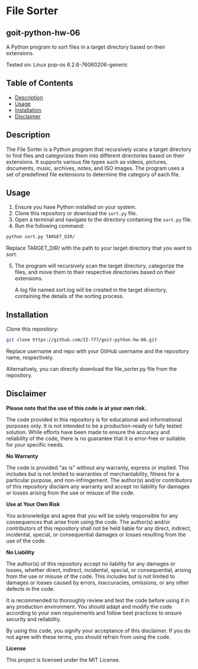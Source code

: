 # File Sorter
## goit-python-hw-06

A Python program to sort files in a target directory based on their extensions.

Tested on: Linux pop-os 6.2.6-76060206-generic

## Table of Contents

- [Description](#description)
- [Usage](#usage)
- [Installation](#installation)
- [Disclaimer](#disclaimer)

## Description

The File Sorter is a Python program that recursively scans a target directory to find files and categorizes them into different directories based on their extensions. It supports various file types such as videos, pictures, documents, music, archives, notes, and ISO images. The program uses a set of predefined file extensions to determine the category of each file.

## Usage

1. Ensure you have Python installed on your system.
2. Clone this repository or download the `sort.py` file.
3. Open a terminal and navigate to the directory containing the `sort.py` file.
4. Run the following command:

```bash
python sort.py TARGET_DIR/
```

Replace TARGET_DIR/ with the path to your target directory that you want to sort.

5. The program will recursively scan the target directory, categorize the files, and move them to their respective directories based on their extensions.

    A log file named sort.log will be created in the target directory, containing the details of the sorting process.

## Installation

Clone this repository:

```bash
git clone https://github.com/II-777/goit-python-hw-06.git
```

Replace username and repo with your GitHub username and the repository name, respectively.

Alternatively, you can directly download the file_sorter.py file from the repository.


## Disclaimer

**Please note that the use of this code is at your own risk.**

The code provided in this repository is for educational and informational purposes only. It is not intended to be a production-ready or fully tested solution. While efforts have been made to ensure the accuracy and reliability of the code, there is no guarantee that it is error-free or suitable for your specific needs.

**No Warranty**

The code is provided "as is" without any warranty, express or implied. This includes but is not limited to warranties of merchantability, fitness for a particular purpose, and non-infringement. The author(s) and/or contributors of this repository disclaim any warranty and accept no liability for damages or losses arising from the use or misuse of the code.

**Use at Your Own Risk**

You acknowledge and agree that you will be solely responsible for any consequences that arise from using the code. The author(s) and/or contributors of this repository shall not be held liable for any direct, indirect, incidental, special, or consequential damages or losses resulting from the use of the code.

**No Liability**

The author(s) of this repository accept no liability for any damages or losses, whether direct, indirect, incidental, special, or consequential, arising from the use or misuse of the code. This includes but is not limited to damages or losses caused by errors, inaccuracies, omissions, or any other defects in the code.

It is recommended to thoroughly review and test the code before using it in any production environment. You should adapt and modify the code according to your own requirements and follow best practices to ensure security and reliability.

By using this code, you signify your acceptance of this disclaimer. If you do not agree with these terms, you should refrain from using the code.

**License**

This project is licensed under the MIT License.
